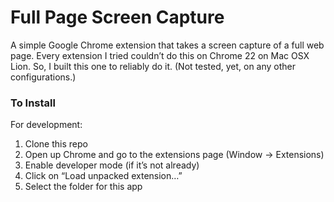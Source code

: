Full Page Screen Capture
========================

A simple Google Chrome extension that takes a screen capture of a full web page. Every extension I tried couldn’t do this on Chrome 22 on Mac OSX Lion. So, I built this one to reliably do it. (Not tested, yet, on any other configurations.)

### To Install

For development:

1. Clone this repo
2. Open up Chrome and go to the extensions page (Window → Extensions)
3. Enable developer mode (if it’s not already)
4. Click on “Load unpacked extension…”
5. Select the folder for this app
